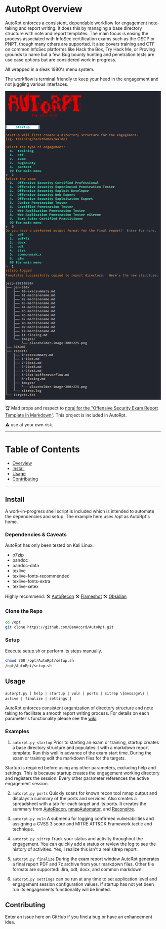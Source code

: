 # AutoRpt Overview
AutoRpt enforces a consistent, dependable workflow for engagement note-taking and report writing.
It does this by managing a base directory structure with note and report templates.  The main focus is easing the process associated with InfoSec certification exams such as the OSCP or PNPT, though many others are supported.  It also covers training and CTF on common InfoSec platforms like Hack the Box, Try Hack Me, or Proving grounds to name but a few.  Bug bounty hunting and penetration tests are use case options but are considered work in progress.

All wrapped in a sleak 1980's menu system.

The workflow is terminal friendly to keep your head in the engagement and not juggling various interfaces.

![startup](https://github.com/BenAcord/wiki-images/raw/main/AutoRpt/2-startup.png "AutoRpt startup screenshot for Metasploitable2")

:trophy: Mad props and respect to [noraj for the "Offensive Security Exam Report Template in Markdown"](https://github.com/noraj/OSCP-Exam-Report-Template-Markdown).  This project is included in AutoRpt.

:warning: use at your own risk.

---

# Table of Contents

* [Overview](#AutoRpt)
* [Install](#Install)
* [Usage](#Usage)
* [Contributing](#Contributing)

---

## Install
A work-in-progress shell script is included which is intended to automate the dependencies and setup.  The example here uses /opt as AutoRpt's home.

### Dependencies & Caveats
AutoRpt has only been tested on Kali Linux.
- p7zip
- pandoc
- pandoc-data
- texlive
- texlive-fonts-recommended
- texlive-fonts-extra
- texlive-xetex

Highly recommend:
:hammer_and_wrench: [AutoRecon](https://github.com/Tib3rius/AutoRecon)
:hammer_and_wrench: [Flameshot](https://flameshot.org/)
:hammer_and_wrench: [Obsidian](https://obsidian.md/)

### Clone the Repo
```Bash
cd /opt
git clone https://github.com/BenAcord/AutoRpt.git
```
### Setup
Execute setup.sh or perform its steps manually.

```Bash
chmod 700 /opt/AutoRpt/setup.sh
/opt/AutoRpt/setup.sh
```

## Usage
`autorpt.py [ help | startup | vuln | ports | sitrep \{message\} | active | finalize | settings ]`

AutoRpt enforces consistent organization of directory structure and note taking to facilitate a smooth report writing process.  For details on each parameter's functionality please see the [wiki](https://github.com/BenAcord/AutoRpt/wiki).

### Examples
1. `autorpt.py startup` Prior to starting an exam or training, startup creates a base directory structure and populates it with a markdown report template.  Run this well in advance of the exam start time.  During the exam or training edit the markdown files for the targets.  

Startup is required before using any other parameters, excluding help and settings.  This is because startup creates the engagement working directory and registers the session.  Every other parameter references the active engagement session.

2. `autorpt.py ports` Quickly scans for known recon tool nmap output and displays a summary of the ports and services.  Also creates a spreadsheet with a tab for each target and its ports.  It creates the summary from [AutoRecon](https://github.com/Tib3rius/AutoRecon), [nmapAutomator](https://github.com/21y4d/nmapAutomator), and [Reconoitre](https://github.com/codingo/Reconnoitre).

3. `autorpt.py vuln` A submenu for logging confirmed vulnerabilities and assigning a CVSS 3 score and MITRE ATT&CK Framework tactic and technique.

4. `autorpt.py sitrep` Track your status and activity throughout the engagement.  You can quickly add a status or review the log to see the history of activities.  Yes, I realize this isn't a real sitrep report.

5. `autorpt.py finalize` During the exam report window AutoRpt generates a final report PDF and 7z archive from your markdown files.  Other file formats are supported: Jira, odt, docx, and common markdown.

6. `autorpt.py settings` can be run at any time to set application level and engagement session configuration values.  If startup has not yet been run its engagements functionality will be limited.

## Contributing
Enter an issue here on GitHub if you find a bug or have an enhancement idea.
